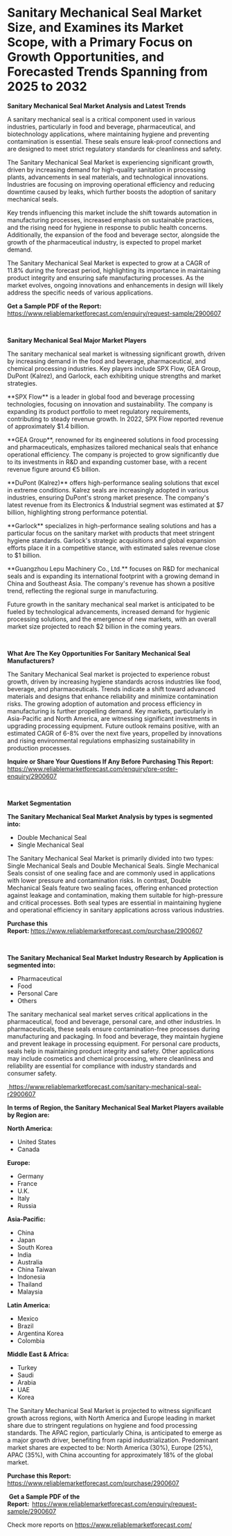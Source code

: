 <p><h1>Sanitary Mechanical Seal Market Size, and Examines its Market Scope, with a Primary Focus on Growth Opportunities, and Forecasted Trends Spanning from 2025 to 2032</h1></p><p><strong>Sanitary Mechanical Seal Market Analysis and Latest Trends</strong></p>
<p><p>A sanitary mechanical seal is a critical component used in various industries, particularly in food and beverage, pharmaceutical, and biotechnology applications, where maintaining hygiene and preventing contamination is essential. These seals ensure leak-proof connections and are designed to meet strict regulatory standards for cleanliness and safety. </p><p>The Sanitary Mechanical Seal Market is experiencing significant growth, driven by increasing demand for high-quality sanitation in processing plants, advancements in seal materials, and technological innovations. Industries are focusing on improving operational efficiency and reducing downtime caused by leaks, which further boosts the adoption of sanitary mechanical seals. </p><p>Key trends influencing this market include the shift towards automation in manufacturing processes, increased emphasis on sustainable practices, and the rising need for hygiene in response to public health concerns. Additionally, the expansion of the food and beverage sector, alongside the growth of the pharmaceutical industry, is expected to propel market demand. </p><p>The Sanitary Mechanical Seal Market is expected to grow at a CAGR of 11.8% during the forecast period, highlighting its importance in maintaining product integrity and ensuring safe manufacturing processes. As the market evolves, ongoing innovations and enhancements in design will likely address the specific needs of various applications.</p></p>
<p><strong>Get a Sample PDF of the Report:&nbsp;</strong> <a href="https://www.reliablemarketforecast.com/enquiry/request-sample/2900607?utm_campaign=2740&utm_medium=2&utm_source=Github&utm_content=ia&utm_term=16032025&utm_id=sanitary-mechanical-seal">https://www.reliablemarketforecast.com/enquiry/request-sample/2900607</a></p>
<p>&nbsp;</p>
<p><strong>Sanitary Mechanical Seal Major Market Players</strong></p>
<p><p>The sanitary mechanical seal market is witnessing significant growth, driven by increasing demand in the food and beverage, pharmaceutical, and chemical processing industries. Key players include SPX Flow, GEA Group, DuPont (Kalrez), and Garlock, each exhibiting unique strengths and market strategies.</p><p>**SPX Flow** is a leader in global food and beverage processing technologies, focusing on innovation and sustainability. The company is expanding its product portfolio to meet regulatory requirements, contributing to steady revenue growth. In 2022, SPX Flow reported revenue of approximately $1.4 billion.</p><p>**GEA Group**, renowned for its engineered solutions in food processing and pharmaceuticals, emphasizes tailored mechanical seals that enhance operational efficiency. The company is projected to grow significantly due to its investments in R&D and expanding customer base, with a recent revenue figure around €5 billion.</p><p>**DuPont (Kalrez)** offers high-performance sealing solutions that excel in extreme conditions. Kalrez seals are increasingly adopted in various industries, ensuring DuPont's strong market presence. The company's latest revenue from its Electronics & Industrial segment was estimated at $7 billion, highlighting strong performance potential.</p><p>**Garlock** specializes in high-performance sealing solutions and has a particular focus on the sanitary market with products that meet stringent hygiene standards. Garlock's strategic acquisitions and global expansion efforts place it in a competitive stance, with estimated sales revenue close to $1 billion.</p><p>**Guangzhou Lepu Machinery Co., Ltd.** focuses on R&D for mechanical seals and is expanding its international footprint with a growing demand in China and Southeast Asia. The company's revenue has shown a positive trend, reflecting the regional surge in manufacturing.</p><p>Future growth in the sanitary mechanical seal market is anticipated to be fueled by technological advancements, increased demand for hygienic processing solutions, and the emergence of new markets, with an overall market size projected to reach $2 billion in the coming years.</p></p>
<p>&nbsp;</p>
<p><strong>What Are The Key Opportunities For Sanitary Mechanical Seal Manufacturers?</strong></p>
<p><p>The Sanitary Mechanical Seal market is projected to experience robust growth, driven by increasing hygiene standards across industries like food, beverage, and pharmaceuticals. Trends indicate a shift toward advanced materials and designs that enhance reliability and minimize contamination risks. The growing adoption of automation and process efficiency in manufacturing is further propelling demand. Key markets, particularly in Asia-Pacific and North America, are witnessing significant investments in upgrading processing equipment. Future outlook remains positive, with an estimated CAGR of 6-8% over the next five years, propelled by innovations and rising environmental regulations emphasizing sustainability in production processes.</p></p>
<p><strong>Inquire or Share Your Questions If Any Before Purchasing This Report:</strong> <a href="https://www.reliablemarketforecast.com/enquiry/pre-order-enquiry/2900607?utm_campaign=2740&utm_medium=2&utm_source=Github&utm_content=ia&utm_term=16032025&utm_id=sanitary-mechanical-seal">https://www.reliablemarketforecast.com/enquiry/pre-order-enquiry/2900607</a></p>
<p>&nbsp;</p>
<p><strong>Market Segmentation</strong></p>
<p><strong>The Sanitary Mechanical Seal Market Analysis by types is segmented into:</strong></p>
<p><ul><li>Double Mechanical Seal</li><li>Single Mechanical Seal</li></ul></p>
<p><p>The Sanitary Mechanical Seal Market is primarily divided into two types: Single Mechanical Seals and Double Mechanical Seals. Single Mechanical Seals consist of one sealing face and are commonly used in applications with lower pressure and contamination risks. In contrast, Double Mechanical Seals feature two sealing faces, offering enhanced protection against leakage and contamination, making them suitable for high-pressure and critical processes. Both seal types are essential in maintaining hygiene and operational efficiency in sanitary applications across various industries.</p></p>
<p><strong>Purchase this Report:&nbsp;</strong><a href="https://www.reliablemarketforecast.com/purchase/2900607?utm_campaign=2740&utm_medium=2&utm_source=Github&utm_content=ia&utm_term=16032025&utm_id=sanitary-mechanical-seal">https://www.reliablemarketforecast.com/purchase/2900607</a></p>
<p>&nbsp;</p>
<p><strong>The Sanitary Mechanical Seal Market Industry Research by Application is segmented into:</strong></p>
<p><ul><li>Pharmaceutical</li><li>Food</li><li>Personal Care</li><li>Others</li></ul></p>
<p><p>The sanitary mechanical seal market serves critical applications in the pharmaceutical, food and beverage, personal care, and other industries. In pharmaceuticals, these seals ensure contamination-free processes during manufacturing and packaging. In food and beverage, they maintain hygiene and prevent leakage in processing equipment. For personal care products, seals help in maintaining product integrity and safety. Other applications may include cosmetics and chemical processing, where cleanliness and reliability are essential for compliance with industry standards and consumer safety.</p></p>
<p><a href="https://www.reliablemarketforecast.com/sanitary-mechanical-seal-r2900607?utm_campaign=2740&utm_medium=2&utm_source=Github&utm_content=ia&utm_term=16032025&utm_id=sanitary-mechanical-seal">&nbsp;https://www.reliablemarketforecast.com/sanitary-mechanical-seal-r2900607</a></p>
<p><strong>In terms of Region, the Sanitary Mechanical Seal Market Players available by Region are:</strong></p>
<p>
    <p> <strong> North America: </strong>
        <ul>
            <li>United States</li>
            <li>Canada</li>
        </ul>
        </p> 
    <p> <strong> Europe: </strong>
        <ul>
            <li>Germany</li>
            <li>France</li>
            <li>U.K.</li>
            <li>Italy</li>
            <li>Russia</li>
        </ul>
        </p> 
    <p> <strong> Asia-Pacific: </strong>
        <ul>
            <li>China</li>
            <li>Japan</li>
            <li>South Korea</li>
            <li>India</li>
            <li>Australia</li>
            <li>China Taiwan</li>
            <li>Indonesia</li>
            <li>Thailand</li>
            <li>Malaysia</li>
        </ul>
        </p> 
    <p> <strong> Latin America: </strong>
        <ul>
            <li>Mexico</li>
            <li>Brazil</li>
            <li>Argentina Korea</li>
            <li>Colombia</li>
        </ul>
        </p> 
    <p> <strong> Middle East & Africa: </strong>
        <ul>
            <li>Turkey</li>
            <li>Saudi</li>
            <li>Arabia</li>
            <li>UAE</li>
            <li>Korea</li>
        </ul>
    </p>
    </p>
<p><p>The Sanitary Mechanical Seal Market is projected to witness significant growth across regions, with North America and Europe leading in market share due to stringent regulations on hygiene and food processing standards. The APAC region, particularly China, is anticipated to emerge as a major growth driver, benefiting from rapid industrialization. Predominant market shares are expected to be: North America (30%), Europe (25%), APAC (35%), with China accounting for approximately 18% of the global market.</p></p>
<p><strong>Purchase this Report: </strong><a href="https://www.reliablemarketforecast.com/purchase/2900607?utm_campaign=2740&utm_medium=2&utm_source=Github&utm_content=ia&utm_term=16032025&utm_id=sanitary-mechanical-seal">https://www.reliablemarketforecast.com/purchase/2900607</a></p>
<p>&nbsp;<strong>Get a Sample PDF of the Report:&nbsp;&nbsp;</strong><a href="https://www.reliablemarketforecast.com/enquiry/request-sample/2900607?utm_campaign=2740&utm_medium=2&utm_source=Github&utm_content=ia&utm_term=16032025&utm_id=sanitary-mechanical-seal">https://www.reliablemarketforecast.com/enquiry/request-sample/2900607</a></p>
<p><strong></strong></p>
<p>Check more reports on <a href="https://www.reliablemarketforecast.com/?utm_campaign=2740&utm_medium=2&utm_source=Github&utm_content=ia&utm_term=16032025&utm_id=sanitary-mechanical-seal">https://www.reliablemarketforecast.com/</a></p>
